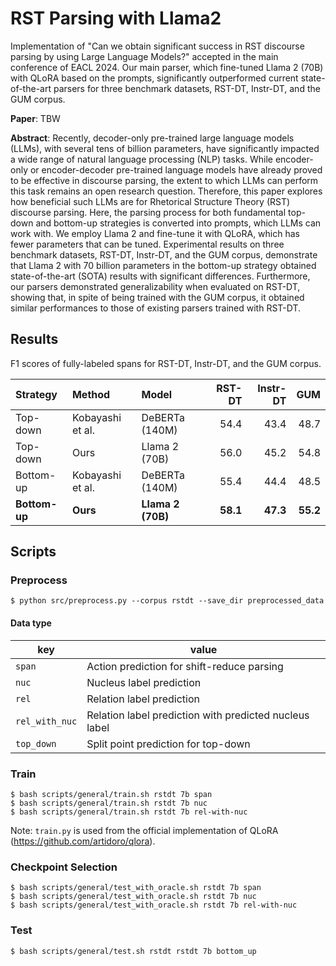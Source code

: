 # RST Parsing with Llama2

Implementation of "Can we obtain significant success in RST discourse parsing by using Large Language Models?" accepted in the main conference of EACL 2024. Our main parser, which fine-tuned Llama 2 (70B) with QLoRA based on the prompts, significantly outperformed current state-of-the-art parsers for three benchmark datasets, RST-DT, Instr-DT, and the GUM corpus.

**Paper**: TBW

**Abstract**:
Recently, decoder-only pre-trained large language models (LLMs), with several tens of billion parameters, have significantly impacted a wide range of natural language processing (NLP) tasks. While encoder-only or encoder-decoder pre-trained language models have already proved to be effective in discourse parsing, the extent to which LLMs can perform this task remains an open research question. Therefore, this paper explores how beneficial such LLMs are for Rhetorical Structure Theory (RST) discourse parsing. Here, the parsing process for both fundamental top-down and bottom-up strategies is converted into prompts, which LLMs can work with. We employ Llama 2 and fine-tune it with QLoRA, which has fewer parameters that can be tuned. Experimental results on three benchmark datasets, RST-DT, Instr-DT, and the GUM corpus, demonstrate that Llama 2 with 70 billion parameters in the bottom-up strategy obtained state-of-the-art (SOTA) results with significant differences. Furthermore, our parsers demonstrated generalizability when evaluated on RST-DT, showing that, in spite of being trained with the GUM corpus, it obtained similar performances to those of existing parsers trained with RST-DT.

## Results

F1 scores of fully-labeled spans for RST-DT, Instr-DT, and the GUM corpus.

| Strategy      | Method           | Model             |   RST-DT | Instr-DT |      GUM |
| :------------ | :--------------- | :---------------- | -------: | -------: | -------: |
| Top-down      | Kobayashi et al. | DeBERTa (140M)    |     54.4 |     43.4 |     48.7 |
| Top-down      | Ours             | Llama 2 (70B)     |     56.0 |     45.2 |     54.8 |
| Bottom-up     | Kobayashi et al. | DeBERTa (140M)    |     55.4 |     44.4 |     48.5 |
| **Bottom-up** | **Ours**         | **Llama 2 (70B)** | **58.1** | **47.3** | **55.2** |

## Scripts

### Preprocess

```
$ python src/preprocess.py --corpus rstdt --save_dir preprocessed_data
```

#### Data type

| key            | value                                                  |
| -------------- | ------------------------------------------------------ |
| `span`         | Action prediction for shift-reduce parsing             |
| `nuc`          | Nucleus label prediction                               |
| `rel`          | Relation label prediction                              |
| `rel_with_nuc` | Relation label prediction with predicted nucleus label |
| `top_down`     | Split point prediction for top-down                    |

### Train

```
$ bash scripts/general/train.sh rstdt 7b span
$ bash scripts/general/train.sh rstdt 7b nuc
$ bash scripts/general/train.sh rstdt 7b rel-with-nuc
```

Note: `train.py` is used from the official implementation of QLoRA (https://github.com/artidoro/qlora).

### Checkpoint Selection

```
$ bash scripts/general/test_with_oracle.sh rstdt 7b span
$ bash scripts/general/test_with_oracle.sh rstdt 7b nuc
$ bash scripts/general/test_with_oracle.sh rstdt 7b rel-with-nuc
```

### Test

```
$ bash scripts/general/test.sh rstdt rstdt 7b bottom_up
```
